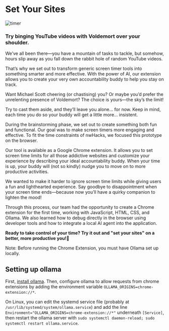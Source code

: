 # Set Your Sites

![timer](https://github.com/user-attachments/assets/e33fae9c-fead-4df0-92bd-f7fc3d51dabc)

### Try binging YouTube videos with Voldemort over your shoulder.

We’ve all been there—you have a mountain of tasks to tackle, but somehow, hours slip away as you fall down the rabbit hole of random YouTube videos.

That’s why we set out to transform generic screen timer tools into something smarter and more effective. With the power of AI, our extension allows you to create your very own accountability buddy to help you stay on track.

Want Michael Scott cheering (or chastising) you? Or maybe you’d prefer the unrelenting presence of Voldemort? The choice is yours—the sky’s the limit!

Try to cast them aside, and they’ll leave you alone… for now. Keep in mind, each time you do so your buddy will get a little more… insistent.

During the brainstorming phase, we set out to create something both fun and functional. Our goal was to make screen timers more engaging and effective. To fit the time constraints of nwHacks, we focused this prototype on the browser.

Our tool is available as a Google Chrome extension. It allows you to set screen time limits for all those addictive websites and customize your experience by describing your ideal accountability buddy. When your time is up, your buddy will (not so kindly) nudge you to move on to more productive activities.

We wanted to make it harder to ignore screen time limits while giving users a fun and lighthearted experience. Say goodbye to disappointment when your screen time ends—because now you’ll have a quirky companion to lighten the mood!

Through this process, our team had the opportunity to create a Chrome extension for the first time, working with JavaScript, HTML, CSS, and Ollama. We also learned how to debug directly in the browser using developer tools and how to integrate a local AI agent into the application.

**Ready to take control of your time? Try it out and "set your sites" on a better, more productive you!🤩**

Note: Before running the Chrome Extension, you must have Ollama set up locally.

## Setting up ollama

First, [install ollama](https://ollama.com/download). Then, configure ollama to allow requests from chrome extensions by adding the environment variable `OLLAMA_ORIGINS=chrome-extension://*`.

On Linux, you can edit the systemd service file (probably at `/usr/lib/systemd/system/ollama.service`) and add the line `Environment="OLLAMA_ORIGINS=chrome-extension://*"` underneath `[Service]`, then restart the ollama server with `sudo systemctl daemon-reload; sudo systemctl restart ollama.service`.
